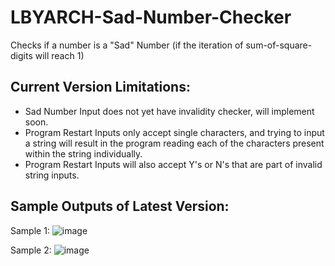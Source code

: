 # LBYARCH-Sad-Number-Checker
Checks if a number is a "Sad" Number (if the iteration of sum-of-square-digits will reach 1)

## Current Version Limitations:
- Sad Number Input does not yet have invalidity checker, will implement soon.
- Program Restart Inputs only accept single characters, and trying to input a string will result in the program reading each of the characters present within the string individually.
- Program Restart Inputs will also accept Y's or N's that are part of invalid string inputs.

## Sample Outputs of Latest Version:
Sample 1:
![image](https://github.com/yuuungch/LBYARCH-Sad-Number-Checker/assets/105798512/6aaa1a9c-47d7-4eaa-8877-ee86bc40e8f5)

Sample 2:
![image](https://github.com/yuuungch/LBYARCH-Sad-Number-Checker/assets/105798512/eecd05ca-6423-432b-a192-bdaca4cc000e)
